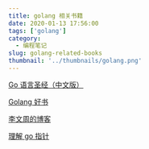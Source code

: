 ```yaml
---
title: golang 相关书籍
date: 2020-01-13 17:56:00
tags: ['golang']
category:
  - 编程笔记
slug: golang-related-books
thumbnail: '../thumbnails/golang.png'
---
```


[Go 语言圣经（中文版）](https://books.studygolang.com/gopl-zh/ch1/ch1-03.html)

[Golang 好书](http://www.topgoer.com/%E5%85%B3%E4%BA%8E/)

[李文周的博客](https://www.liwenzhou.com/posts/Go/use_zap_in_gin/)

[理解 go 指针](https://studygolang.com/articles/22197)
